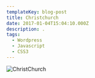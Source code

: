 ```yaml
---
templateKey: blog-post
title: Christchurch
date: 2017-01-04T15:04:10.000Z
description: .
tags:
  - Wordpress
  - Javascript
  - CSS3
---
```

![ChristChurch](/img/Screen-Shot-2013-09-13-at-15.07.24-768x447.png)
